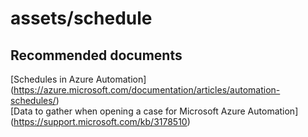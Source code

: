
<properties
    pageTitle="assets/schedule"
    description="32501560Assetsschedule"
    service="microsoft.automation"
    resource="automationaccounts"
    authors="adoyle"
    displayorder=""
    selfHelpType="generic"
    supportTopicIds="32501560"
    resourceTags=""
    productPesIds="15607"
    cloudEnvironments="public"
/>

# assets/schedule


## **Recommended documents**
[Schedules in Azure Automation]
(https://azure.microsoft.com/documentation/articles/automation-schedules/) <br>
[Data to gather when opening a case for Microsoft Azure Automation]
(https://support.microsoft.com/kb/3178510)